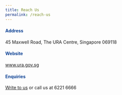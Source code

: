 ```yaml
---
title: Reach Us
permalink: /reach-us
---
```


<h4 style="color:#124596; font-weight:bold;">Address</h4>45 Maxwell Road, The URA Centre, Singapore 069118

<h4 style="color:#124596; font-weight:bold;">Website</h4><a href="https://www.ura.gov.sg/">www.ura.gov.sg</a>

<h4 style="color:#124596; font-weight:bold;">Enquiries</h4><a href="https://www.ura.gov.sg/feedbackWeb/contactus_feedback.jsp">Write to us</a> or call us at 6221 6666